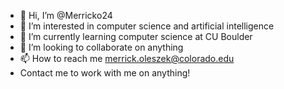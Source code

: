 - 👋 Hi, I’m @Merricko24
- 👀 I’m interested in computer science and artificial intelligence
- 🌱 I’m currently learning computer science at CU Boulder
- 💞️ I’m looking to collaborate on anything
- 📫 How to reach me merrick.oleszek@colorado.edu
- Contact me to work with me on anything!
